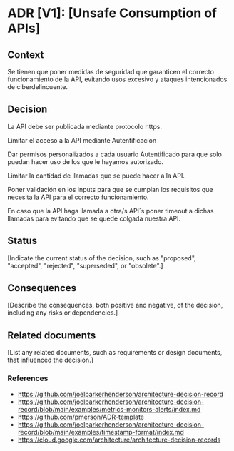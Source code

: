 # ADR [V1]: [Unsafe Consumption of APIs]


## Context

Se tienen que poner medidas de seguridad que garanticen el correcto funcionamiento de la API, evitando usos excesivo y ataques intencionados de ciberdelincuente.

## Decision

La API debe ser publicada mediante protocolo https.

Limitar el acceso a la API mediante Autentificación

Dar permisos personalizados a cada usuario Autentificado para que solo puedan hacer uso de los que le hayamos autorizado.

Limitar la cantidad de llamadas que se puede hacer a la API.

Poner validación en los inputs para que se cumplan los requisitos que necesita la API para el correcto funcionamiento. 

En caso que la API haga llamada a otra/s API´s poner timeout a dichas llamadas para evitando que se quede colgada nuestra API.


## Status

[Indicate the current status of the decision, such as "proposed", "accepted", "rejected", "superseded", or "obsolete".]

## Consequences

[Describe the consequences, both positive and negative, of the decision, including any risks or dependencies.]

## Related documents

[List any related documents, such as requirements or design documents, that influenced the decision.]

### References
- https://github.com/joelparkerhenderson/architecture-decision-record
- https://github.com/joelparkerhenderson/architecture-decision-record/blob/main/examples/metrics-monitors-alerts/index.md
- https://github.com/pmerson/ADR-template
- https://github.com/joelparkerhenderson/architecture-decision-record/blob/main/examples/timestamp-format/index.md
- https://cloud.google.com/architecture/architecture-decision-records
